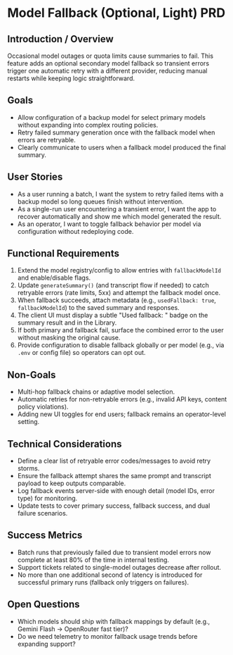 # Model Fallback (Optional, Light) PRD

## Introduction / Overview
Occasional model outages or quota limits cause summaries to fail. This feature adds an optional secondary model fallback so transient errors trigger one automatic retry with a different provider, reducing manual restarts while keeping logic straightforward.

## Goals
- Allow configuration of a backup model for select primary models without expanding into complex routing policies.
- Retry failed summary generation once with the fallback model when errors are retryable.
- Clearly communicate to users when a fallback model produced the final summary.

## User Stories
- As a user running a batch, I want the system to retry failed items with a backup model so long queues finish without intervention.
- As a single-run user encountering a transient error, I want the app to recover automatically and show me which model generated the result.
- As an operator, I want to toggle fallback behavior per model via configuration without redeploying code.

## Functional Requirements
1. Extend the model registry/config to allow entries with `fallbackModelId` and enable/disable flags.
2. Update `generateSummary()` (and transcript flow if needed) to catch retryable errors (rate limits, 5xx) and attempt the fallback model once.
3. When fallback succeeds, attach metadata (e.g., `usedFallback: true`, `fallbackModelId`) to the saved summary and responses.
4. The client UI must display a subtle "Used fallback: <model name>" badge on the summary result and in the Library.
5. If both primary and fallback fail, surface the combined error to the user without masking the original cause.
6. Provide configuration to disable fallback globally or per model (e.g., via `.env` or config file) so operators can opt out.

## Non-Goals
- Multi-hop fallback chains or adaptive model selection.
- Automatic retries for non-retryable errors (e.g., invalid API keys, content policy violations).
- Adding new UI toggles for end users; fallback remains an operator-level setting.

## Technical Considerations
- Define a clear list of retryable error codes/messages to avoid retry storms.
- Ensure the fallback attempt shares the same prompt and transcript payload to keep outputs comparable.
- Log fallback events server-side with enough detail (model IDs, error type) for monitoring.
- Update tests to cover primary success, fallback success, and dual failure scenarios.

## Success Metrics
- Batch runs that previously failed due to transient model errors now complete at least 80% of the time in internal testing.
- Support tickets related to single-model outages decrease after rollout.
- No more than one additional second of latency is introduced for successful primary runs (fallback only triggers on failures).

## Open Questions
- Which models should ship with fallback mappings by default (e.g., Gemini Flash → OpenRouter fast tier)?
- Do we need telemetry to monitor fallback usage trends before expanding support?
